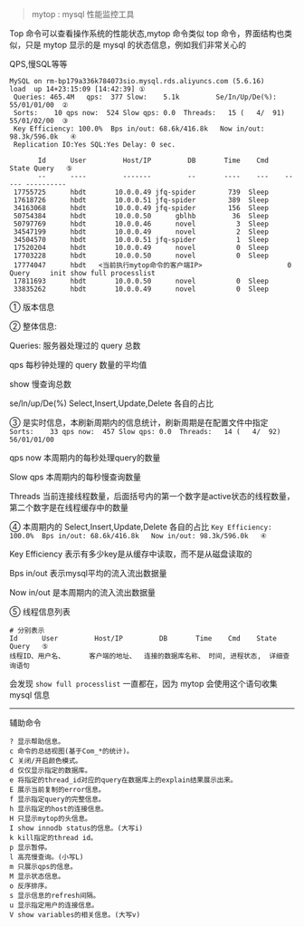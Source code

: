 
> mytop : mysql 性能监控工具

Top 命令可以查看操作系统的性能状态,mytop 命令类似 top 命令，界面结构也类似，只是 mytop 显示的是 mysql 的状态信息，例如我们非常关心的

QPS,慢SQL等等


    MySQL on rm-bp179a336k784073sio.mysql.rds.aliyuncs.com (5.6.16)       load  up 14+23:15:09 [14:42:39] ①
     Queries: 465.4M   qps:  377 Slow:    5.1k         Se/In/Up/De(%):    55/01/01/00  ②
     Sorts:    10 qps now:  524 Slow qps: 0.0  Threads:   15 (   4/  91) 55/01/02/00  ③
     Key Efficiency: 100.0%  Bps in/out: 68.6k/416.8k   Now in/out: 98.3k/596.0k   ④
     Replication IO:Yes SQL:Yes Delay: 0 sec.             
    
           Id      User         Host/IP         DB       Time    Cmd    State Query   ⑤                               
           --      ----         -------         --       ----    ---    ----- ----------                              
     17755725      hbdt       10.0.0.49 jfq-spider        739  Sleep                                                 
     17618726      hbdt       10.0.0.51 jfq-spider        389  Sleep                                                 
     34163068      hbdt       10.0.0.49 jfq-spider        156  Sleep                                                 
     50754384      hbdt       10.0.0.50      gblhb         36  Sleep                                                 
     50797769      hbdt       10.0.0.46      novel          3  Sleep                                                 
     34547199      hbdt       10.0.0.49      novel          2  Sleep                                                 
     34504570      hbdt       10.0.0.51 jfq-spider          1  Sleep                                                 
     17520204      hbdt       10.0.0.49      novel          0  Sleep                                                 
     17703228      hbdt       10.0.0.50      novel          0  Sleep                                                 
     17774047      hbdt   <当前执行mytop命令的客户端IP>                     0  Query     init show full processlist                  
     17811693      hbdt       10.0.0.50      novel          0  Sleep                                                 
     33835262      hbdt       10.0.0.49      novel          0  Sleep
     
 
  ① 版本信息
  
  ② 整体信息:
  
  Queries: 服务器处理过的 query 总数
  
  qps 每秒钟处理的 query 数量的平均值
  
  show 慢查询总数
  
  se/ln/up/De(%)  Select,Insert,Update,Delete 各自的占比
  
  ③ 是实时信息，本刷新周期内的信息统计，刷新周期是在配置文件中指定
  `Sorts:    33 qps now:  457 Slow qps: 0.0  Threads:   14 (   4/  92) 56/01/01/00`
  
  qps now 本周期内的每秒处理query的数量
  
  Slow qps 本周期内的每秒慢查询数量
  
  Threads 当前连接线程数量，后面括号内的第一个数字是active状态的线程数量，第二个数字是在线程缓存中的数量
   
  ④ 本周期内的 Select,Insert,Update,Delete 各自的占比 
  `Key Efficiency: 100.0%  Bps in/out: 68.6k/416.8k   Now in/out: 98.3k/596.0k   ④`
  
  Key Efficiency 表示有多少key是从缓存中读取，而不是从磁盘读取的
  
  Bps in/out 表示mysql平均的流入流出数据量
  
  Now in/out  是本周期内的流入流出数据量
  
  ⑤ 线程信息列表
  
  ```
  # 分别表示
  Id      User         Host/IP         DB       Time    Cmd    State Query   ⑤
  线程ID、用户名、      客户端的地址、  连接的数据库名称、 时间, 进程状态,  详细查询语句
  ```    
  会发现 `show full processlist` 一直都在，因为 mytop 会使用这个语句收集 mysql 信息
  
-----
辅助命令

```
? 显示帮助信息。
c 命令的总结视图(基于Com_*的统计)。
C 关闭/开启颜色模式。
d 仅仅显示指定的数据库。
e 将指定的thread_id对应的query在数据库上的explain结果展示出来。
E 展示当前复制的error信息。
f 显示指定query的完整信息。
h 显示指定的host的连接信息。
H 只显示mytop的头信息。
I show innodb status的信息。(大写i)
k kill指定的thread id。
p 显示暂停。
l 高亮慢查询。(小写L)
m 只展示qps的信息。
M 显示状态信息。
o 反序排序。
s 显示信息的refresh间隔。
u 显示指定用户的连接信息。
V show variables的相关信息。(大写v)
```  
  